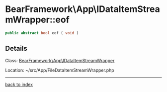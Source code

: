 # BearFramework\App\IDataItemStreamWrapper::eof

```php
public abstract bool eof ( void )
```

## Details

Class: [BearFramework\App\IDataItemStreamWrapper](bearframework.app.idataitemstreamwrapper.class.md)

Location: ~/src/App/FileDataItemStreamWrapper.php

---

[back to index](index.md)


